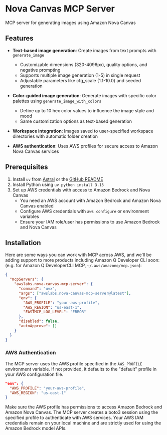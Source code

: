 # Nova Canvas MCP Server

MCP server for generating images using Amazon Nova Canvas

## Features

- **Text-based image generation**: Create images from text prompts with `generate_image`
  - Customizable dimensions (320-4096px), quality options, and negative prompting
  - Supports multiple image generation (1-5) in single request
  - Adjustable parameters like cfg_scale (1.1-10.0) and seeded generation

- **Color-guided image generation**: Generate images with specific color palettes using `generate_image_with_colors`
  - Define up to 10 hex color values to influence the image style and mood
  - Same customization options as text-based generation

- **Workspace integration**: Images saved to user-specified workspace directories with automatic folder creation

- **AWS authentication**: Uses AWS profiles for secure access to Amazon Nova Canvas services

## Prerequisites

1. Install `uv` from [Astral](https://docs.astral.sh/uv/getting-started/installation/) or the [GitHub README](https://github.com/astral-sh/uv#installation)
2. Install Python using `uv python install 3.13`
3. Set up AWS credentials with access to Amazon Bedrock and Nova Canvas
   - You need an AWS account with Amazon Bedrock and Amazon Nova Canvas enabled
   - Configure AWS credentials with `aws configure` or environment variables
   - Ensure your IAM role/user has permissions to use Amazon Bedrock and Nova Canvas

## Installation

Here are some ways you can work with MCP across AWS, and we'll be adding support to more products including Amazon Q Developer CLI soon: (e.g. for Amazon Q DeveloperCLI MCP, `~/.aws/amazonq/mcp.json`):

```json
{
  "mcpServers": {
    "awslabs.nova-canvas-mcp-server": {
      "command": "uvx",
      "args": ["awslabs.nova-canvas-mcp-server@latest"],
      "env": {
        "AWS_PROFILE": "your-aws-profile",
        "AWS_REGION": "us-east-1",
        "FASTMCP_LOG_LEVEL": "ERROR"
      },
      "disabled": false,
      "autoApprove": []
    }
  }
}
```

### AWS Authentication

The MCP server uses the AWS profile specified in the `AWS_PROFILE` environment variable. If not provided, it defaults to the "default" profile in your AWS configuration file.

```json
"env": {
  "AWS_PROFILE": "your-aws-profile",
  "AWS_REGION": "us-east-1"
}
```

Make sure the AWS profile has permissions to access Amazon Bedrock and Amazon Nova Canvas. The MCP server creates a boto3 session using the specified profile to authenticate with AWS services. Your AWS IAM credentials remain on your local machine and are strictly used for using the Amazon Bedrock model APIs.
